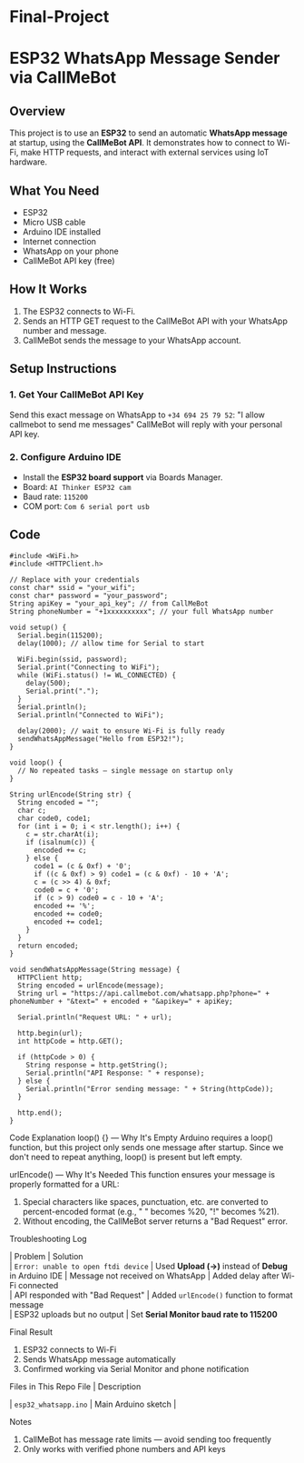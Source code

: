 # Final-Project
# ESP32 WhatsApp Message Sender via CallMeBot


## Overview
This project is to use an **ESP32** to send an automatic **WhatsApp message** at startup, using the **CallMeBot API**. It demonstrates how to connect to Wi-Fi, make HTTP requests, and interact with external services using IoT hardware.



## What You Need

- ESP32 
- Micro USB cable
- Arduino IDE installed
- Internet connection
- WhatsApp on your phone
- CallMeBot API key (free)



## How It Works

1. The ESP32 connects to Wi-Fi.
2. Sends an HTTP GET request to the CallMeBot API with your WhatsApp number and message.
3. CallMeBot sends the message to your WhatsApp account.



## Setup Instructions

### 1. Get Your CallMeBot API Key
Send this exact message on WhatsApp to `+34 694 25 79 52`:
"I allow callmebot to send me messages"
CallMeBot will reply with your personal API key.



### 2. Configure Arduino IDE
- Install the **ESP32 board support** via Boards Manager.
- Board: `AI Thinker ESP32 cam `
- Baud rate: `115200`
- COM port: `Com 6 serial port usb`



## Code

```
#include <WiFi.h>
#include <HTTPClient.h>

// Replace with your credentials
const char* ssid = "your_wifi";
const char* password = "your_password";
String apiKey = "your_api_key"; // from CallMeBot
String phoneNumber = "+1xxxxxxxxxx"; // your full WhatsApp number

void setup() {
  Serial.begin(115200);
  delay(1000); // allow time for Serial to start

  WiFi.begin(ssid, password);
  Serial.print("Connecting to WiFi");
  while (WiFi.status() != WL_CONNECTED) {
    delay(500);
    Serial.print(".");
  }
  Serial.println();
  Serial.println("Connected to WiFi");

  delay(2000); // wait to ensure Wi-Fi is fully ready
  sendWhatsAppMessage("Hello from ESP32!");
}

void loop() {
  // No repeated tasks — single message on startup only
}

String urlEncode(String str) {
  String encoded = "";
  char c;
  char code0, code1;
  for (int i = 0; i < str.length(); i++) {
    c = str.charAt(i);
    if (isalnum(c)) {
      encoded += c;
    } else {
      code1 = (c & 0xf) + '0';
      if ((c & 0xf) > 9) code1 = (c & 0xf) - 10 + 'A';
      c = (c >> 4) & 0xf;
      code0 = c + '0';
      if (c > 9) code0 = c - 10 + 'A';
      encoded += '%';
      encoded += code0;
      encoded += code1;
    }
  }
  return encoded;
}

void sendWhatsAppMessage(String message) {
  HTTPClient http;
  String encoded = urlEncode(message);
  String url = "https://api.callmebot.com/whatsapp.php?phone=" + phoneNumber + "&text=" + encoded + "&apikey=" + apiKey;

  Serial.println("Request URL: " + url);

  http.begin(url);
  int httpCode = http.GET();

  if (httpCode > 0) {
    String response = http.getString();
    Serial.println("API Response: " + response);
  } else {
    Serial.println("Error sending message: " + String(httpCode));
  }

  http.end();
}
```

Code Explanation
loop() {} — Why It's Empty
Arduino requires a loop() function, but this project only sends one message after startup. Since we don't need to repeat anything, loop() is present but left empty.

urlEncode() — Why It's Needed
This function ensures your message is properly formatted for a URL:
1. Special characters like spaces, punctuation, etc. are converted to percent-encoded format (e.g., " " becomes %20, "!" becomes %21).
2. Without encoding, the CallMeBot server returns a "Bad Request" error.


Troubleshooting Log

| Problem                             | Solution                                              
| `Error: unable to open ftdi device` | Used **Upload (→)** instead of **Debug** in Arduino IDE 
| Message not received on WhatsApp    | Added delay after Wi-Fi connected                       
| API responded with "Bad Request"    | Added `urlEncode()` function to format message               
| ESP32 uploads but no output         | Set **Serial Monitor baud rate to 115200**                   


Final Result
1. ESP32 connects to Wi-Fi
2. Sends WhatsApp message automatically
3. Confirmed working via Serial Monitor and phone notification


Files in This Repo
File                   | Description                 

| `esp32_whatsapp.ino` | Main Arduino sketch         |




Notes
1. CallMeBot has message rate limits — avoid sending too frequently
2. Only works with verified phone numbers and API keys










